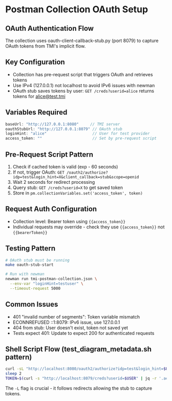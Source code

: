 # Postman Collection OAuth Setup

## OAuth Authentication Flow
The collection uses oauth-client-callback-stub.py (port 8079) to capture OAuth tokens from TMI's implicit flow.

## Key Configuration
- Collection has pre-request script that triggers OAuth and retrieves tokens
- Use IPv4 (127.0.0.1) not localhost to avoid IPv6 issues with newman
- OAuth stub saves tokens by user: `GET /creds?userid=alice` returns tokens for alice@test.tmi

## Variables Required
```javascript
baseUrl: "http://127.0.0.1:8080"     // TMI server
oauthStubUrl: "http://127.0.0.1:8079" // OAuth stub
loginHint: "alice"                    // User for test provider
access_token: ""                      // Set by pre-request script
```

## Pre-Request Script Pattern
1. Check if cached token is valid (exp - 60 seconds)
2. If not, trigger OAuth: `GET /oauth2/authorize?idp=test&login_hint=X&client_callback=stub&scope=openid`
3. Wait 2 seconds for redirect processing
4. Query stub: `GET /creds?userid=X` to get saved token
5. Store in `pm.collectionVariables.set('access_token', token)`

## Request Auth Configuration
- Collection level: Bearer token using `{{access_token}}`
- Individual requests may override - check they use `{{access_token}}` not `{{bearerToken}}`

## Testing Pattern
```bash
# OAuth stub must be running
make oauth-stub-start

# Run with newman
newman run tmi-postman-collection.json \
  --env-var "loginHint=testuser" \
  --timeout-request 5000
```

## Common Issues
- 401 "invalid number of segments": Token variable mismatch
- ECONNREFUSED ::1:8079: IPv6 issue, use 127.0.0.1
- 404 from stub: User doesn't exist, token not saved yet
- Tests expect 401: Update to expect 200 for authenticated requests

## Shell Script Flow (test_diagram_metadata.sh pattern)
```bash
curl -sL "http://localhost:8080/oauth2/authorize?idp=test&login_hint=$USER&client_callback=http://localhost:8079/&scope=openid"
sleep 2
TOKEN=$(curl -s "http://localhost:8079/creds?userid=$USER" | jq -r '.access_token')
```
The `-L` flag is crucial - it follows redirects allowing the stub to capture tokens.